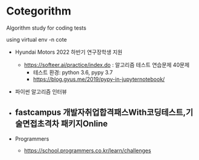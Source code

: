 # Cotegorithm
Algorithm study for coding tests

using virtual env -n cote

- Hyundai Motors 2022 하반기 연구장학생 지원
    - https://softeer.ai/practice/index.do : 알고리즘 테스트 연습문제 40문제
        - 테스트 환경: python 3.6, pypy 3.7
        - https://blog.gyus.me/2019/pypy-in-jupyternotebook/

- 파이썬 알고리즘 인터뷰

- fastcampus 개발자취업합격패스With코딩테스트,기술면접초격차 패키지Online
    - 
    
- Programmers
    - https://school.programmers.co.kr/learn/challenges